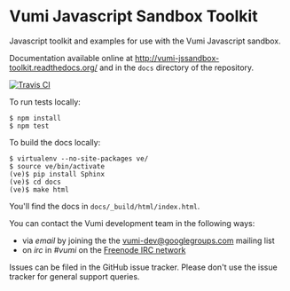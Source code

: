 Vumi Javascript Sandbox Toolkit
===============================

Javascript toolkit and examples for use with the Vumi Javascript
sandbox.

Documentation available online at
http://vumi-jssandbox-toolkit.readthedocs.org/ and in the `docs`
directory of the repository.

[![Travis CI][vjst-ci-image]][vjst-ci]

  [vjst-ci-image]: https://travis-ci.org/praekelt/vumi-jssandbox-toolkit.png?branch=develop
  [vjst-ci]: https://travis-ci.org/praekelt/vumi-jssandbox-toolkit

To run tests locally:

    $ npm install
    $ npm test

To build the docs locally:

    $ virtualenv --no-site-packages ve/
    $ source ve/bin/activate
    (ve)$ pip install Sphinx
    (ve)$ cd docs
    (ve)$ make html

You'll find the docs in `docs/_build/html/index.html`.

You can contact the Vumi development team in the following ways:

* via *email* by joining the the [vumi-dev@googlegroups.com][vumi-email]
  mailing list
* on *irc* in *#vumi* on the [Freenode IRC network][vumi-irc]

Issues can be filed in the GitHub issue tracker. Please don't use the
issue tracker for general support queries.

  [vumi-email]: https://groups.google.com/forum/?fromgroups#!forum/vumi-dev
  [vumi-irc]: https://webchat.freenode.net/?channels=#vumi
